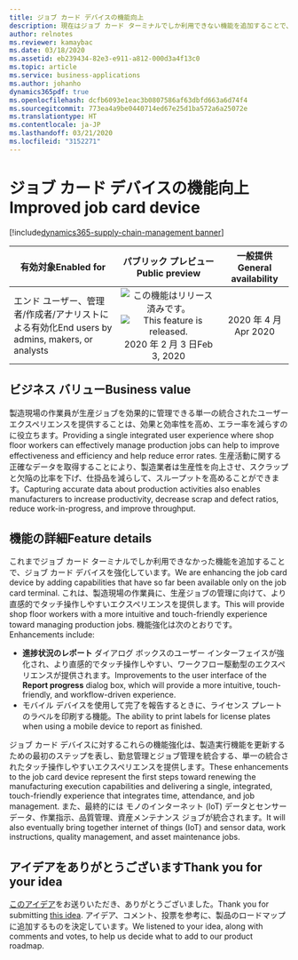 ```yaml
---
title: ジョブ カード デバイスの機能向上
description: 現在はジョブ カード ターミナルでしか利用できない機能を追加することで、ジョブ カード デバイスを強化しています。 これは、製造現場の作業員に、生産ジョブを管理する際のより直感的でタッチ操作しやすいエクスペリエンスを提供します。
author: relnotes
ms.reviewer: kamaybac
ms.date: 03/18/2020
ms.assetid: eb239434-82e3-e911-a812-000d3a4f13c0
ms.topic: article
ms.service: business-applications
ms.author: johanho
dynamics365pdf: true
ms.openlocfilehash: dcfb6093e1eac3b0807586af63dbfd663a6d74f4
ms.sourcegitcommit: 773ea4a9be0440714ed67e25d1ba572a6a25072e
ms.translationtype: HT
ms.contentlocale: ja-JP
ms.lasthandoff: 03/21/2020
ms.locfileid: "3152271"
---
```

# <a name="improved-job-card-device"></a><span data-ttu-id="d7174-104">ジョブ カード デバイスの機能向上</span><span class="sxs-lookup"><span data-stu-id="d7174-104">Improved job card device</span></span>
[!include[dynamics365-supply-chain-management banner](../includes/dynamics365-supply-chain-management.md)]

| <span data-ttu-id="d7174-105">有効対象</span><span class="sxs-lookup"><span data-stu-id="d7174-105">Enabled for</span></span>    |  <span data-ttu-id="d7174-106">パブリック プレビュー</span><span class="sxs-lookup"><span data-stu-id="d7174-106">Public preview</span></span> | <span data-ttu-id="d7174-107">一般提供</span><span class="sxs-lookup"><span data-stu-id="d7174-107">General availability</span></span> | 
| ---------- | :----------: |:----------: |
|<span data-ttu-id="d7174-108">エンド ユーザー、管理者/作成者/アナリストによる有効化</span><span class="sxs-lookup"><span data-stu-id="d7174-108">End users by admins, makers, or analysts</span></span>|<span data-ttu-id="d7174-109">![この機能はリリース済みです。](/dynamics365-release-plan/media/green-checkmark.png "この機能はリリース済みです。")</span><span class="sxs-lookup"><span data-stu-id="d7174-109">![This feature is released.](/dynamics365-release-plan/media/green-checkmark.png "This feature is released.")</span></span> <span data-ttu-id="d7174-110">2020 年 2 月 3 日</span><span class="sxs-lookup"><span data-stu-id="d7174-110">Feb 3, 2020</span></span>| <span data-ttu-id="d7174-111">2020 年 4 月</span><span class="sxs-lookup"><span data-stu-id="d7174-111">Apr 2020</span></span>|


## <a name="business-value"></a><span data-ttu-id="d7174-112">ビジネス バリュー</span><span class="sxs-lookup"><span data-stu-id="d7174-112">Business value</span></span>
<!-- bv start -->
<span data-ttu-id="d7174-113">製造現場の作業員が生産ジョブを効果的に管理できる単一の統合されたユーザー エクスペリエンスを提供することは、効果と効率性を高め、エラー率を減らすのに役立ちます。</span><span class="sxs-lookup"><span data-stu-id="d7174-113">Providing a single integrated user experience where shop floor workers can effectively manage production jobs can help to improve effectiveness and efficiency and help reduce error rates.</span></span> <span data-ttu-id="d7174-114">生産活動に関する正確なデータを取得することにより、製造業者は生産性を向上させ、スクラップと欠陥の比率を下げ、仕掛品を減らして、スループットを高めることができます。</span><span class="sxs-lookup"><span data-stu-id="d7174-114">Capturing accurate data about production activities also enables manufacturers to increase productivity, decrease scrap and defect ratios, reduce work-in-progress, and improve throughput.</span></span>
<!-- bv end -->



## <a name="feature-details"></a><span data-ttu-id="d7174-115">機能の詳細</span><span class="sxs-lookup"><span data-stu-id="d7174-115">Feature details</span></span>
<!--feature detail start -->
<span data-ttu-id="d7174-116">これまでジョブ カード ターミナルでしか利用できなかった機能を追加することで、ジョブ カード デバイスを強化しています。</span><span class="sxs-lookup"><span data-stu-id="d7174-116">We are enhancing the job card device by adding capabilities that have so far been available only on the job card terminal.</span></span> <span data-ttu-id="d7174-117">これは、製造現場の作業員に、生産ジョブの管理に向けて、より直感的でタッチ操作しやすいエクスペリエンスを提供します。</span><span class="sxs-lookup"><span data-stu-id="d7174-117">This will provide shop floor workers with a more intuitive and touch-friendly experience toward managing production jobs.</span></span> <span data-ttu-id="d7174-118">機能強化は次のとおりです。</span><span class="sxs-lookup"><span data-stu-id="d7174-118">Enhancements include:</span></span>

- <span data-ttu-id="d7174-119">**進捗状況のレポート** ダイアログ ボックスのユーザー インターフェイスが強化され、より直感的でタッチ操作しやすい、ワークフロー駆動型のエクスペリエンスが提供されます。</span><span class="sxs-lookup"><span data-stu-id="d7174-119">Improvements to the user interface of the **Report progress** dialog box, which will provide a more intuitive, touch-friendly, and workflow-driven experience.</span></span>
- <span data-ttu-id="d7174-120">モバイル デバイスを使用して完了を報告するときに、ライセンス プレートのラベルを印刷する機能。</span><span class="sxs-lookup"><span data-stu-id="d7174-120">The ability to print labels for license plates when using a mobile device to report as finished.</span></span>

<span data-ttu-id="d7174-121">ジョブ カード デバイスに対するこれらの機能強化は、製造実行機能を更新するための最初のステップを表し、勤怠管理とジョブ管理を統合する、単一の統合されたタッチ操作しやすいエクスペリエンスを提供します。</span><span class="sxs-lookup"><span data-stu-id="d7174-121">These enhancements to the job card device represent the first steps toward renewing the manufacturing execution capabilities and delivering a single, integrated, touch-friendly experience that integrates time, attendance, and job management.</span></span> <span data-ttu-id="d7174-122">また、最終的には モノのインターネット (IoT) データとセンサー データ、作業指示、品質管理、資産メンテナンス ジョブが統合されます。</span><span class="sxs-lookup"><span data-stu-id="d7174-122">It will also eventually bring together internet of things (IoT) and sensor data, work instructions, quality management, and asset maintenance jobs.</span></span>
<!--feature detail end -->









## <a name="thank-you-for-your-idea"></a><span data-ttu-id="d7174-123">アイデアをありがとうございます</span><span class="sxs-lookup"><span data-stu-id="d7174-123">Thank you for your idea</span></span>
<span data-ttu-id="d7174-124">[このアイデア](https://experience.dynamics.com/ideas/idea/?ideaid=f3073926-7219-e711-80c0-00155d460d59)をお送りいただき、ありがとうございました。</span><span class="sxs-lookup"><span data-stu-id="d7174-124">Thank you for submitting [this idea](https://experience.dynamics.com/ideas/idea/?ideaid=f3073926-7219-e711-80c0-00155d460d59).</span></span> <span data-ttu-id="d7174-125">アイデア、コメント、投票を参考に、製品のロードマップに追加するものを決定しています。</span><span class="sxs-lookup"><span data-stu-id="d7174-125">We listened to your idea, along with comments and votes, to help us decide what to add to our product roadmap.</span></span>
